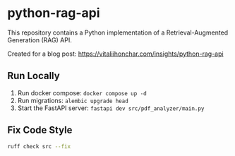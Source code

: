 # python-rag-api

This repository contains a Python implementation of a Retrieval-Augmented Generation (RAG) API.

Created for a blog post: https://vitaliihonchar.com/insights/python-rag-api

## Run Locally

1. Run docker compose: `docker compose up -d`
2. Run migrations: `alembic upgrade head`
3. Start the FastAPI server: `fastapi dev src/pdf_analyzer/main.py`

## Fix Code Style

```bash
ruff check src --fix
```
